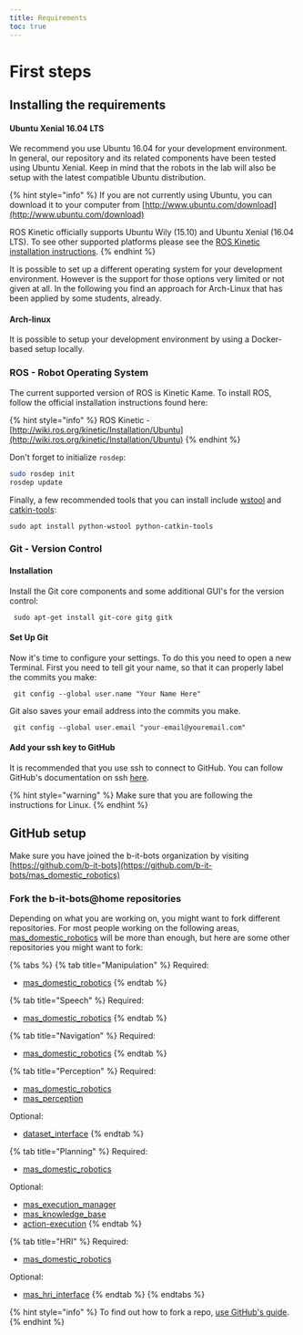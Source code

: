 ```yaml
---
title: Requirements
toc: true
---
```


# First steps

## Installing the requirements

#### Ubuntu Xenial 16.04 LTS

We recommend you use Ubuntu 16.04 for your development environment. In general, our repository and its related components have been tested using Ubuntu Xenial. Keep in mind that the robots in the lab will also be setup with the latest compatible Ubuntu distribution.

{% hint style="info" %}
If you are not currently using Ubuntu, you can download it to your computer from [http://www.ubuntu.com/download](http://www.ubuntu.com/download)

ROS Kinetic officially supports Ubuntu Wily \(15.10\) and Ubuntu Xenial \(16.04 LTS\). To see other supported platforms please see the [ROS Kinetic installation instructions](http://wiki.ros.org/kinetic/Installation).
{% endhint %}

It is possible to set up a different operating system for your development environment. However is the support for those options very limited or not given at all. In the following you find an approach for Arch-Linux that has been applied by some students, already.

#### Arch-linux

It is possible to setup your development environment by using a Docker-based setup locally. 

### ROS - Robot Operating System

The current supported version of ROS is Kinetic Kame. To install ROS, follow the official installation instructions found here:

{% hint style="info" %}
ROS Kinetic - [http://wiki.ros.org/kinetic/Installation/Ubuntu](http://wiki.ros.org/kinetic/Installation/Ubuntu)
{% endhint %}

Don't forget to initialize `rosdep`:

```bash
sudo rosdep init
rosdep update
```

Finally, a few recommended tools that you can install include [wstool](http://wiki.ros.org/wstool) and [catkin-tools](https://catkin-tools.readthedocs.io/en/latest/):

```text
sudo apt install python-wstool python-catkin-tools 
```

### Git - Version Control

#### Installation

Install the Git core components and some additional GUI's for the version control:

```text
 sudo apt-get install git-core gitg gitk
```

#### Set Up Git

Now it's time to configure your settings. To do this you need to open a new Terminal. First you need to tell git your name, so that it can properly label the commits you make:

```text
 git config --global user.name "Your Name Here"
```

Git also saves your email address into the commits you make.

```text
 git config --global user.email "your-email@youremail.com"
```

#### Add your ssh key to GitHub

It is recommended that you use ssh to connect to GitHub. You can follow GitHub's documentation on ssh [here](https://help.github.com/articles/connecting-to-github-with-ssh/). 

{% hint style="warning" %}
Make sure that you are following the instructions for Linux.
{% endhint %}

## GitHub setup

Make sure you have joined the b-it-bots organization by visiting [https://github.com/b-it-bots](https://github.com/b-it-bots/mas_domestic_robotics) 

### Fork the b-it-bots@home repositories

Depending on what you are working on, you might want to fork different repositories. For most people working on the following areas, [mas\_domestic\_robotics](https://github.com/b-it-bots/mas_domestic_robotics) will be more than enough, but here are some other repositories you might want to fork:

{% tabs %}
{% tab title="Manipulation" %}
Required:

* [mas\_domestic\_robotics](https://github.com/b-it-bots/mas_domestic_robotics)
{% endtab %}

{% tab title="Speech" %}
Required:

* [mas\_domestic\_robotics](https://github.com/b-it-bots/mas_domestic_robotics)
{% endtab %}

{% tab title="Navigation" %}
Required:

* [mas\_domestic\_robotics](https://github.com/b-it-bots/mas_domestic_robotics)
{% endtab %}

{% tab title="Perception" %}
Required:

* [mas\_domestic\_robotics](https://github.com/b-it-bots/mas_domestic_robotics)
* [mas\_perception](https://github.com/b-it-bots/mas_perception)

Optional:

* [dataset\_interface](https://github.com/b-it-bots/dataset_interface)
{% endtab %}

{% tab title="Planning" %}
Required:

* [mas\_domestic\_robotics](https://github.com/b-it-bots/mas_domestic_robotics)

Optional:

* [mas\_execution\_manager](https://github.com/b-it-bots/mas_execution_manager)
* [mas\_knowledge\_base](https://github.com/b-it-bots/mas_knowledge_base)
* [action-execution](https://github.com/b-it-bots/action-execution)
{% endtab %}

{% tab title="HRI" %}
Required:

* [mas\_domestic\_robotics](https://github.com/b-it-bots/mas_domestic_robotics)

Optional:

* [mas\_hri\_interface](https://github.com/b-it-bots/mas_hri_interface)
{% endtab %}
{% endtabs %}

{% hint style="info" %}
To find out how to fork a repo, [use GitHub's guide](https://help.github.com/articles/fork-a-repo/).
{% endhint %}

